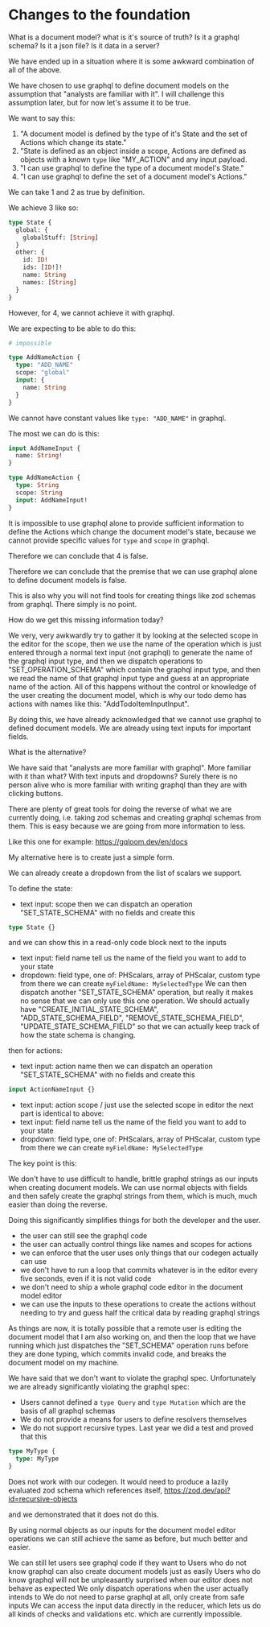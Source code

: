 # Changes to the foundation

What is a document model? what is it's source of truth? Is it a graphql schema? Is it a json file? Is it data in a server? 

We have ended up in a situation where it is some awkward combination of all of the above.

We have chosen to use graphql to define document models on the assumption that "analysts are familiar with it". I will challenge this assumption later, but for now let's assume it to be true.

We want to say this: 

1. "A document model is defined by the type of it's State and the set of Actions which change its state."
2. "State is defined as an object inside a scope, Actions are defined as objects with a known `type` like "MY_ACTION" and any input payload.
3. "I can use graphql to define the type of a document model's State."
4. "I can use graphql to define the set of a document model's Actions."

We can take 1 and 2 as true by definition.

We achieve 3 like so:

```graphql
type State {
  global: {
    globalStuff: [String]
  }
  other: {
    id: ID!
    ids: [ID!]!
    name: String
    names: [String]
  }
}
```

However, for 4, we cannot achieve it with graphql.

We are expecting to be able to do this:

```graphql
# impossible

type AddNameAction {
  type: "ADD_NAME"
  scope: "global"
  input: {
    name: String
  }
}
```

We cannot have constant values like `type: "ADD_NAME"` in graphql.

The most we can do is this:

```graphql
input AddNameInput {
  name: String!
}

type AddNameAction {
  type: String
  scope: String
  input: AddNameInput!
}
```

It is impossible to use graphql alone to provide sufficient information to define the Actions which change the document model's state, because we cannot provide specific values for `type` and `scope` in graphql. 

Therefore we can conclude that 4 is false.

Therefore we can conclude that the premise that we can use graphql alone to define document models is false.

This is also why you will not find tools for creating things like zod schemas from graphql. There simply is no point.

How do we get this missing information today?

We very, very awkwardly try to gather it by looking at the selected scope in the editor for the scope, then we use the name of the operation which is just entered through a normal text input (not graphql) to generate the name of the graphql input type, and then we dispatch operations to "SET_OPERATION_SCHEMA" which contain the graphql input type, and then we read the name of that graphql input type and guess at an appropriate name of the action. All of this happens without the control or knowledge of the user creating the document model, which is why our todo demo has actions with names like this: "AddTodoItemInputInput".

By doing this, we have already acknowledged that we cannot use graphql to defined document models. We are already using text inputs for important fields.

What is the alternative?

We have said that "analysts are more familiar with graphql". 
More familiar with it than what? With text inputs and dropdowns?
Surely there is no person alive who is more familiar with writing graphql than they are with clicking buttons.

There are plenty of great tools for doing the reverse of what we are currently doing, i.e. taking zod schemas and creating graphql schemas from them. This is easy because we are going from more information to less.

Like this one for example: https://gqloom.dev/en/docs

My alternative here is to create just a simple form.

We can already create a dropdown from the list of scalars we support.

To define the state:

- text input: scope
then we can dispatch an operation "SET_STATE_SCHEMA" with no fields and create this
```graphql
type State {}
```
and we can show this in a read-only code block next to the inputs
- text input: field name
tell us the name of the field you want to add to your state
- dropdown: field type, one of: PHScalars, array of PHScalar, custom type
from there we can create `myFieldName: MySelectedType`
We can then dispatch another "SET_STATE_SCHEMA" operation, but really it makes no sense that we can only use this one operation. We should actually have "CREATE_INITIAL_STATE_SCHEMA", "ADD_STATE_SCHEMA_FIELD", "REMOVE_STATE_SCHEMA_FIELD", "UPDATE_STATE_SCHEMA_FIELD" so that we can actually keep track of how the state schema is changing.

then for actions:
- text input: action name
then we can dispatch an operation "SET_STATE_SCHEMA" with no fields and create this
```graphql
input ActionNameInput {}
```
- text input: action scope / just use the selected scope in editor
the next part is identical to above:
- text input: field name
tell us the name of the field you want to add to your state
- dropdown: field type, one of: PHScalars, array of PHScalar, custom type
from there we can create `myFieldName: MySelectedType`

The key point is this:

We don't have to use difficult to handle, brittle graphql strings as our inputs when creating document models. We can use normal objects with fields and then safely create the graphql strings from them, which is much, much easier than doing the reverse.

Doing this significantly simplifies things for both the developer and the user.

- the user can still see the graphql code
- the user can actually control things like names and scopes for actions
- we can enforce that the user uses only things that our codegen actually can use
- we don't have to run a loop that commits whatever is in the editor every five seconds, even if it is not valid code
- we don't need to ship a whole graphql code editor in the document model editor
- we can use the inputs to these operations to create the actions without needing to try and guess half the critical data by reading graphql strings

As things are now, it is totally possible that a remote user is editing the document model that I am also working on, and then the loop that we have running which just dispatches the "SET_SCHEMA" operation runs before they are done typing, which commits invalid code, and breaks the document model on my machine. 

We have said that we don't want to violate the graphql spec. Unfortunately we are already significantly violating the graphql spec:

- Users cannot defined a `type Query` and `type Mutation` which are the basis of all graphql schemas
- We do not provide a means for users to define resolvers themselves
- We do not support recursive types. Last year we did a test and proved that this 

```graphql
type MyType {
  type: MyType
}
```

Does not work with our codegen. It would need to produce a lazily evaluated zod schema which references itself, https://zod.dev/api?id=recursive-objects

and we demonstrated that it does not do this.

By using normal objects as our inputs for the document model editor operations we can still achieve the same as before, but much better and easier.

We can still let users see graphql code if they want to
Users who do not know graphql can also create document models just as easily
Users who do know graphql will not be unpleasantly surprised when our editor does not behave as expected
We only dispatch operations when the user actually intends to
We do not need to parse graphql at all, only create from safe inputs
We can access the input data directly in the reducer, which lets us do all kinds of checks and validations etc. which are currently impossible.
